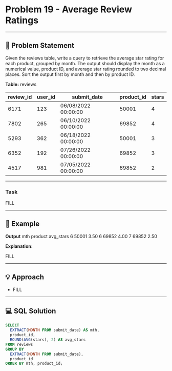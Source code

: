 # Problem 19 - Average Review Ratings

---

## 📄 Problem Statement
Given the reviews table, write a query to retrieve the average star rating for each product, grouped by month.
The output should display the month as a numerical value, product ID, and average star rating rounded to two decimal places. 
Sort the output first by month and then by product ID.

**Table:** reviews

| review_id	| user_id	| submit_date		| product_id		| stars| 
| ---| ---| ---| ---| ---| 
| 	6171	| 123		| 06/08/2022 00:00:00		| 50001		| 4| 
| 	7802	| 265		| 06/10/2022 00:00:00		| 69852		| 4| 
| 	5293	| 362		| 06/18/2022 00:00:00	| 	50001		| 3| 
| 	6352	| 192	| 	07/26/2022 00:00:00		| 69852		| 3| 
| 	4517	| 981		| 07/05/2022 00:00:00		| 69852		| 2| 

---

### Task
FILL

---

## 🧪 Example

**Output**
	mth		product	avg_stars
	6		50001		3.50
	6		69852		4.00
	7		69852		2.50


  
**Explanation:**

FILL



---

## 💡 Approach

- FILL

---

## 💻 SQL Solution

```sql
SELECT 
  EXTRACT(MONTH FROM submit_date) AS mth,
  product_id,
  ROUND(AVG(stars), 2) AS avg_stars
FROM reviews
GROUP BY 
  EXTRACT(MONTH FROM submit_date), 
  product_id
ORDER BY mth, product_id;
